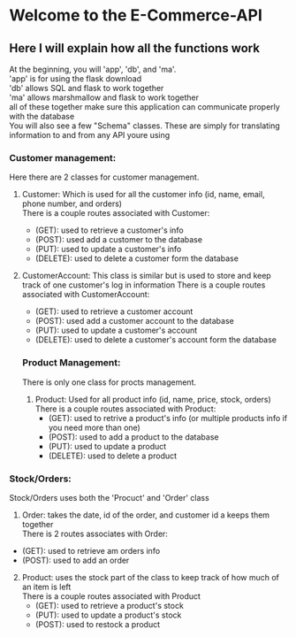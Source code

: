 # Welcome to the E-Commerce-API   
## Here I will explain how all the functions work  
At the beginning, you will 'app', 'db', and 'ma'.  
'app' is for using the flask download  
'db' allows SQL and flask to work together  
'ma' allows marshmallow and flask to work together  
all of these together make sure this application can communicate properly with the database  
You will also see a few "Schema" classes. These are simply for translating information to and from any API youre using  

### Customer management:  
Here there are 2 classes for customer management.  
1. Customer: Which is used for all the customer info (id, name, email, phone number, and orders)  
   There is a couple routes associated with Customer:  
   - (GET): used to retrieve a customer's info  
   - (POST): used add a customer to the database  
   - (PUT): used to update a customer's info  
   - (DELETE): used to delete a customer form the database  
2. CustomerAccount: This class is similar but is used to store and keep track of one customer's log in information
   There is a couple routes associated with CustomerAccount:  
   - (GET): used to retrieve a customer account  
   - (POST): used add a customer account to the database  
   - (PUT): used to update a customer's account  
   - (DELETE): used to delete a customer's account form the database  

   ### Product Management:    
   There is only one class for procts management.  
   1. Product: Used for all product info (id, name, price, stock, orders)  
      There is a couple routes associated with Product:  
        - (GET): used to retrive a product's info (or multiple products info if you need more than one)   
        - (POST): used to add a product to the database  
        - (PUT): used to update a product  
        - (DELETE): used to delete a product  
 
  ### Stock/Orders:  
  Stock/Orders uses both the 'Procuct' and 'Order' class  
  1. Order: takes the date, id of the order, and customer id a keeps them together  
   There is 2 routes associates with Order:  
   - (GET): used to retrieve am orders info  
   - (POST): used to add an order  
  2. Product: uses the stock part of the class to keep track of how much of an item is left  
     There is a couple routes associated with Product  
     - (GET): used to retrieve a product's stock  
     - (PUT): used to update a product's stock  
     - (POST): used to restock a product
    

  
  
   

